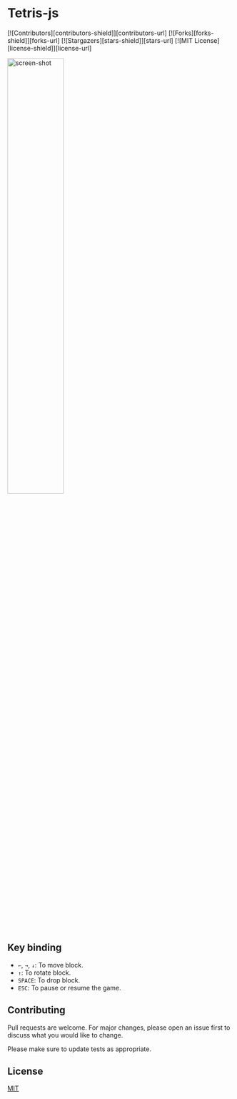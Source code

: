 # Tetris-js
[![Contributors][contributors-shield]][contributors-url]
[![Forks][forks-shield]][forks-url]
[![Stargazers][stars-shield]][stars-url]
[![MIT License][license-shield]][license-url]

<p><img width="50%" alt="screen-shot" src="https://user-images.githubusercontent.com/10775915/74510371-f9794200-4f46-11ea-8896-842952229377.png"></p>

## Key binding
- `←`, `→`, `↓`: To move block.
- `↑`: To rotate block.
- `SPACE`: To drop block.
- `ESC`: To pause or resume the game.

## Contributing
Pull requests are welcome. For major changes, please open an issue first to discuss what you would like to change.

Please make sure to update tests as appropriate.

## License
[MIT](https://choosealicense.com/licenses/mit/)